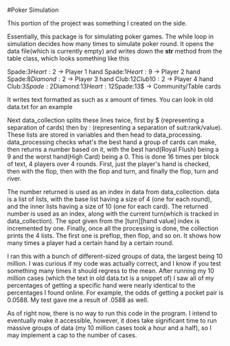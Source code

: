 #Poker Simulation

This portion of the project was something I created on the side.

Essentially, this package is for simulating poker games. The while loop in simulation decides how many times
to simulate poker round. It opens the data file(which is currently empty) and writes down the __str__ method
from the table class, which looks something like this

Spade:3$Heart:2$  -> Player 1 hand
Spade:1$Heart:9$ -> Player 2 hand
Spade:8$Diamond:2$ -> Player 3 hand
Club:12$Club 10:2$ -> Player 4 hand
Club:3$Spade:2$Diamond:13$Heart:12$Spade:13$ -> Community/Table cards

It writes text formatted as such as x amount of times. You can look in old data.txt for an example

Next data_collection splits these lines twice, first by $ (representing a separation of cards) then by : (representing a
separation of suit:rank/value). These lists are stored in variables and then head to data_processing. data_processing
checks what's the best hand a group of cards can make, then returns a number based on it, with the best hand(Royal Flush)
being a 9 and the worst hand(High Card) being a 0. This is done 16 times per block of text, 4 players over 4 rounds. First,
just the player's hand is checked, then with the flop, then with the flop and turn, and finally the flop, turn and
river. 

The number returned is used as an index in data from data_collection. data is a list of lists, with the base list
having a size of 4 (one for each round), and the inner lists having a size of 10 (one for each card). The returned number
is used as an index, along with the current turn(which is tracked in data_collection). The spot given from the
[turn][hand value] index is incremented by one. Finally, once all the processing is done, the collection prints the 4
lists. The first one is preflop, then flop, and so on. It shows how many times a player had a certain hand by a certain 
round.

I ran this with a bunch of different-sized groups of data, the largest being 10 million. I was curious if my code was 
actually correct, and I know if you test something many times it should regress to the mean. After running my 10 million
cases (which the text in old data.txt is a snippet of) I saw all of my percentages of getting a specific hand
were nearly identical to the percentages I found online. For example, the odds of getting a pocket pair is 0.0588. My 
test gave me a result of .0588 as well. 

As of right now, there is no way to run this code in the program. I intend to eventually make it accessible, however, it does
take significant time to run massive groups of data (my 10 million cases took a hour and a half), so I may implement a cap
to the number of cases. 
